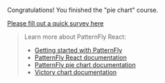 Congratulations! You finished the "pie chart" course.

[Please fill out a quick survey here](https://redhatdg.co1.qualtrics.com/jfe/form/SV_bIRZRHYJyGsKBSt?Module=charts-piechart)

> Learn more about PatternFly React:
>- [Getting started with PatternFly](https://www.patternfly.org/v4/get-started/developers)
>- [PatternFly React documentation](https://www.patternfly.org/v4/documentation/react/components/)
>- [PatternFly pie chart documentation](https://patternfly-react.surge.sh/patternfly-4/charts/chartpie/)
>- [Victory chart documentation](https://formidable.com/open-source/victory/docs/victory-chart/)
